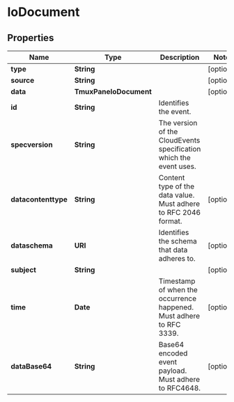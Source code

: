 

# IoDocument


## Properties

| Name | Type | Description | Notes |
|------------ | ------------- | ------------- | -------------|
|**type** | **String** |  |  [optional] |
|**source** | **String** |  |  [optional] |
|**data** | **TmuxPaneIoDocument** |  |  [optional] |
|**id** | **String** | Identifies the event. |  |
|**specversion** | **String** | The version of the CloudEvents specification which the event uses. |  |
|**datacontenttype** | **String** | Content type of the data value. Must adhere to RFC 2046 format. |  [optional] |
|**dataschema** | **URI** | Identifies the schema that data adheres to. |  [optional] |
|**subject** | **String** |  |  [optional] |
|**time** | **Date** | Timestamp of when the occurrence happened. Must adhere to RFC 3339. |  [optional] |
|**dataBase64** | **String** | Base64 encoded event payload. Must adhere to RFC4648. |  [optional] |




